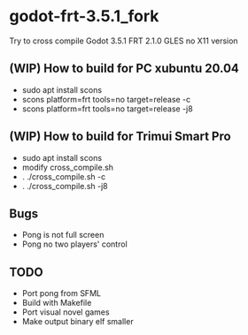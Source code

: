 # godot-frt-3.5.1_fork
Try to cross compile Godot 3.5.1 FRT 2.1.0 GLES no X11 version

## (WIP) How to build for PC xubuntu 20.04  
* sudo apt install scons  
* scons platform=frt tools=no target=release -c  
* scons platform=frt tools=no target=release -j8  

## (WIP) How to build for Trimui Smart Pro
* sudo apt install scons
* modify cross_compile.sh  
* . ./cross_compile.sh -c  
* . ./cross_compile.sh -j8  

## Bugs  
* Pong is not full screen  
* Pong no two players' control   

## TODO  
* Port pong from SFML
* Build with Makefile
* Port visual novel games
* Make output binary elf smaller  
